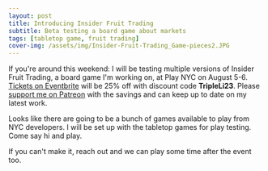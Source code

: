 ```yaml
---
layout: post
title: Introducing Insider Fruit Trading
subtitle: Beta testing a board game about markets
tags: [tabletop game, fruit trading]
cover-img: /assets/img/Insider-Fruit-Trading_Game-pieces2.JPG
---
```


If you're around this weekend: I will be testing multiple versions of Insider Fruit Trading, a board game I'm working on, at Play NYC on August 5-6. [Tickets on Eventbrite](https://www.eventbrite.com/e/play-nyc-2023-tickets-573315240317) will be 25% off with discount code **TripleLi23**. Please [support me on Patreon](https://patreon.com/TripleLi) with the savings and can keep up to date on my latest work.

Looks like there are going to be a bunch of games available to play from NYC developers. I will be set up with the tabletop games for play testing. Come say hi and play.

If you can't make it, reach out and we can play some time after the event too.
